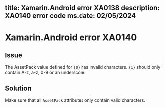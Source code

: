 title: Xamarin.Android error XA0138
description: XA0140 error code
ms.date: 02/05/2024
---
# Xamarin.Android error XA0140

## Issue

The AssetPack value defined for `{0}` has invalid characters. `{1}` should only contain A-z, a-z, 0-9 or an underscore.

## Solution

Make sure that all `AssetPack` attributes only contain valid characters.
